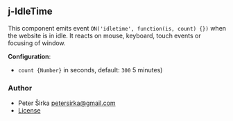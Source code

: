 ## j-IdleTime

This component emits event `ON('idletime', function(is, count) {})` when the website is in idle. It reacts on mouse, keyboard, touch events or focusing of window.

__Configuration__:

- `count {Number}` in seconds, default: `300` 5 minutes)

### Author

- Peter Širka <petersirka@gmail.com>
- [License](https://www.totaljs.com/license/)

